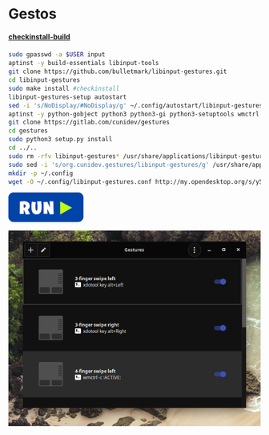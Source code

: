 # Gestos
#### <a href="http://my.opendesktop.org/index.php/s/i5g8XbQiAfmGWtj/download" target="_blank">checkinstall-build</a>

```bash
sudo gpasswd -a $USER input
aptinst -y build-essentials libinput-tools
git clone https://github.com/bulletmark/libinput-gestures.git
cd libinput-gestures
sudo make install #checkinstall
libinput-gestures-setup autostart
sed -i 's/NoDisplay/#NoDisplay/g' ~/.config/autostart/libinput-gestures.desktop
aptinst -y python-gobject python3 python3-gi python3-setuptools wmctrl xdotool
git clone https://gitlab.com/cunidev/gestures
cd gestures
sudo python3 setup.py install
cd ../..
sudo rm -rfv libinput-gestures* /usr/share/applications/libinput-gestures.desktop
sudo sed -i 's/org.cunidev.gestures/libinput-gestures/g' /usr/share/applications/org.cunidev.gestures.desktop
mkdir -p ~/.config
wget -O ~/.config/libinput-gestures.conf http://my.opendesktop.org/s/y5PDNkKnNywgxwm/download #update-link
```
[![bashrun](../images/bashrun.png)](br:gestures)

![gestures](../images/gestures.png)